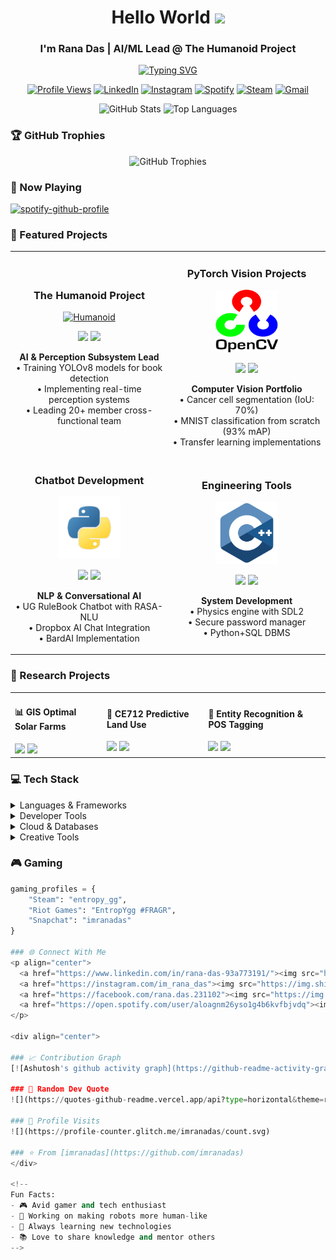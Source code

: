 <div align="center">
  
# Hello World <img src="https://media.giphy.com/media/hvRJCLFzcasrR4ia7z/giphy.gif" width="30">
### I'm Rana Das | AI/ML Lead @ The Humanoid Project

[![Typing SVG](https://readme-typing-svg.demolab.com?font=Fira+Code&pause=1000&center=true&vCenter=true&width=435&lines=Computer+Vision+%7C+Deep+Learning;AI%2FML+Developer;Robotics+Enthusiast;B.Tech+@+IIT+Bombay)](https://git.io/typing-svg)

[![Profile Views](https://komarev.com/ghpvc/?username=imranadas&label=Profile%20Views&color=blueviolet&style=flat)](https://github.com/imranadas)
[![LinkedIn](https://img.shields.io/badge/LinkedIn-Rana_Das-blue?style=flat&logo=linkedin)](https://www.linkedin.com/in/rana-das-93a773191/)
[![Instagram](https://img.shields.io/badge/Instagram-im__rana__das-E4405F?style=flat&logo=instagram)](https://www.instagram.com/im_rana_das/)
[![Spotify](https://img.shields.io/badge/Spotify-Follow-1DB954?style=flat&logo=spotify)](https://open.spotify.com/user/aloagnm26yso1g4b6kvfbjvdq)
[![Steam](https://img.shields.io/badge/Steam-entropy__gg-000000?style=flat&logo=steam)](https://steamcommunity.com/id/entropy_gg)
[![Gmail](https://img.shields.io/badge/Email-ranadas23112002@gmail.com-red?style=flat&logo=gmail)](mailto:ranadas23112002@gmail.com)

</div>

<div align="center">
  <img src="https://github-readme-stats.vercel.app/api?username=imranadas&show_icons=true&theme=radical" alt="GitHub Stats" height="165" />
  <img src="https://github-readme-stats.vercel.app/api/top-langs/?username=imranadas&layout=compact&theme=radical" alt="Top Languages" height="165" />
</div>

### 🏆 GitHub Trophies
<p align="center">
  <img src="https://github-profile-trophy.vercel.app/?username=imranadas&theme=radical&row=1&column=7" alt="GitHub Trophies"/>
</p>

### 🎵 Now Playing
[![spotify-github-profile](https://spotify-github-profile.kittinanx.com/api/view.svg?uid=aloagnm26yso1g4b6kvfbjvdq&cover_image=false&theme=default&show_offline=false&background_color=121212&interchange=true&bar_color_cover=true)](https://github.com/kittinan/spotify-github-profile)

### 🚀 Featured Projects

<table>
  <tr>
    <td width="50%">
      <h3 align="center">The Humanoid Project</h3>
      <div align="center">
        <a href="https://github.com/imranadas/PyTorch_Segmentation">
          <img src="https://raw.githubusercontent.com/github/explore/80688e429a7d4ef2fca1e82350fe8e3517d3494d/topics/robot/robot.png" width="100" alt="Humanoid"/>
        </a>
        <p>
          <img src="https://img.shields.io/badge/YOLO-00FFFF?style=for-the-badge&logo=yolo&logoColor=black"/>
          <img src="https://img.shields.io/badge/OpenCV-5C3EE8?style=for-the-badge&logo=opencv&logoColor=white"/>
        </p>
        <p><strong>AI & Perception Subsystem Lead</strong><br>
        • Training YOLOv8 models for book detection<br>
        • Implementing real-time perception systems<br>
        • Leading 20+ member cross-functional team</p>
      </div>
    </td>
    <td width="50%">
      <h3 align="center">PyTorch Vision Projects</h3>
      <div align="center">
        <a href="https://github.com/imranadas/PyTorch_Segmentation">
          <img src="https://raw.githubusercontent.com/github/explore/80688e429a7d4ef2fca1e82350fe8e3517d3494d/topics/opencv/opencv.png" width="100" alt="CV"/>
        </a>
        <p>
          <img src="https://img.shields.io/badge/PyTorch-EE4C2C?style=for-the-badge&logo=pytorch&logoColor=white"/>
          <img src="https://img.shields.io/badge/OpenCV-5C3EE8?style=for-the-badge&logo=opencv&logoColor=white"/>
        </p>
        <p><strong>Computer Vision Portfolio</strong><br>
        • Cancer cell segmentation (IoU: 70%)<br>
        • MNIST classification from scratch (93% mAP)<br>
        • Transfer learning implementations</p>
      </div>
    </td>
  </tr>
  <tr>
    <td width="50%">
      <h3 align="center">Chatbot Development</h3>
      <div align="center">
        <a href="https://github.com/imranadas/UG_RuleBook_Chatbot">
          <img src="https://raw.githubusercontent.com/github/explore/80688e429a7d4ef2fca1e82350fe8e3517d3494d/topics/python/python.png" width="100" alt="Chatbot"/>
        </a>
        <p>
          <img src="https://img.shields.io/badge/RASA-5A17EE?style=for-the-badge&logo=rasa&logoColor=white"/>
          <img src="https://img.shields.io/badge/NLP-2496ED?style=for-the-badge&logoColor=white"/>
        </p>
        <p><strong>NLP & Conversational AI</strong><br>
        • UG RuleBook Chatbot with RASA-NLU<br>
        • Dropbox AI Chat Integration<br>
        • BardAI Implementation</p>
      </div>
    </td>
    <td width="50%">
      <h3 align="center">Engineering Tools</h3>
      <div align="center">
        <a href="https://github.com/imranadas/Collide_SDL2">
          <img src="https://raw.githubusercontent.com/github/explore/80688e429a7d4ef2fca1e82350fe8e3517d3494d/topics/cpp/cpp.png" width="100" alt="C++"/>
        </a>
        <p>
          <img src="https://img.shields.io/badge/SDL2-007ACC?style=for-the-badge&logo=sdl&logoColor=white"/>
          <img src="https://img.shields.io/badge/C++-00599C?style=for-the-badge&logo=c%2B%2B&logoColor=white"/>
        </p>
        <p><strong>System Development</strong><br>
        • Physics engine with SDL2<br>
        • Secure password manager<br>
        • Python+SQL DBMS</p>
      </div>
    </td>
  </tr>
</table>

### 🎯 Research Projects
<table>
  <tr>
    <td>
      <h4>📊 GIS Optimal Solar Farms</h4>
      <img src="https://img.shields.io/badge/Python-3776AB?style=flat&logo=python&logoColor=white"/>
      <img src="https://img.shields.io/badge/GIS-339933?style=flat&logo=qgis&logoColor=white"/>
    </td>
    <td>
      <h4>🤖 CE712 Predictive Land Use</h4>
      <img src="https://img.shields.io/badge/Jupyter-F37626?style=flat&logo=jupyter&logoColor=white"/>
      <img src="https://img.shields.io/badge/Machine_Learning-FF6F00?style=flat&logo=tensorflow&logoColor=white"/>
    </td>
    <td>
      <h4>📝 Entity Recognition & POS Tagging</h4>
      <img src="https://img.shields.io/badge/NLP-4EAA25?style=flat&logo=nlp&logoColor=white"/>
      <img src="https://img.shields.io/badge/MIT_Licensed-7952B3?style=flat&logo=mit&logoColor=white"/>
    </td>
  </tr>
</table>

### 💻 Tech Stack

<details>
<summary>Languages & Frameworks</summary>

![Python](https://img.shields.io/badge/Python-3776AB?style=for-the-badge&logo=python&logoColor=white)
![C++](https://img.shields.io/badge/C++-00599C?style=for-the-badge&logo=c%2B%2B&logoColor=white)
![PyTorch](https://img.shields.io/badge/PyTorch-EE4C2C?style=for-the-badge&logo=pytorch&logoColor=white)
![TensorFlow](https://img.shields.io/badge/TensorFlow-FF6F00?style=for-the-badge&logo=tensorflow&logoColor=white)
![OpenCV](https://img.shields.io/badge/OpenCV-5C3EE8?style=for-the-badge&logo=opencv&logoColor=white)
![scikit-learn](https://img.shields.io/badge/scikit--learn-F7931E?style=for-the-badge&logo=scikit-learn&logoColor=white)
![RASA](https://img.shields.io/badge/RASA-5A17EE?style=for-the-badge&logo=rasa&logoColor=white)
![LaTeX](https://img.shields.io/badge/LaTeX-008080?style=for-the-badge&logo=latex&logoColor=white)

</details>

<details>
<summary>Developer Tools</summary>

![Git](https://img.shields.io/badge/Git-F05032?style=for-the-badge&logo=git&logoColor=white)
![Docker](https://img.shields.io/badge/Docker-2496ED?style=for-the-badge&logo=docker&logoColor=white)
![Kubernetes](https://img.shields.io/badge/Kubernetes-326CE5?style=for-the-badge&logo=kubernetes&logoColor=white)
![VS Code](https://img.shields.io/badge/VS_Code-007ACC?style=for-the-badge&logo=visual-studio-code&logoColor=white)
![Jupyter](https://img.shields.io/badge/Jupyter-F37626?style=for-the-badge&logo=jupyter&logoColor=white)
![Arduino](https://img.shields.io/badge/Arduino-00979D?style=for-the-badge&logo=arduino&logoColor=white)
![Linux](https://img.shields.io/badge/Linux-FCC624?style=for-the-badge&logo=linux&logoColor=black)

</details>

<details>
<summary>Cloud & Databases</summary>

![AWS](https://img.shields.io/badge/AWS-232F3E?style=for-the-badge&logo=amazon-aws&logoColor=white)
![GCP](https://img.shields.io/badge/Google_Cloud-4285F4?style=for-the-badge&logo=google-cloud&logoColor=white)
![Azure](https://img.shields.io/badge/Azure-0089D6?style=for-the-badge&logo=microsoft-azure&logoColor=white)
![MySQL](https://img.shields.io/badge/MySQL-4479A1?style=for-the-badge&logo=mysql&logoColor=white)
![MongoDB](https://img.shields.io/badge/MongoDB-47A248?style=for-the-badge&logo=mongodb&logoColor=white)
![PostgreSQL](https://img.shields.io/badge/PostgreSQL-336791?style=for-the-badge&logo=postgresql&logoColor=white)
![Firebase](https://img.shields.io/badge/Firebase-FFCA28?style=for-the-badge&logo=firebase&logoColor=black)

</details>

<details>
<summary>Creative Tools</summary>

![Adobe Photoshop](https://img.shields.io/badge/Photoshop-31A8FF?style=for-the-badge&logo=adobe-photoshop&logoColor=white)
![Adobe Premiere Pro](https://img.shields.io/badge/Premiere_Pro-9999FF?style=for-the-badge&logo=adobe-premiere-pro&logoColor=white)
![Adobe After Effects](https://img.shields.io/badge/After_Effects-9999FF?style=for-the-badge&logo=adobe-after-effects&logoColor=white)
![DaVinci Resolve](https://img.shields.io/badge/DaVinci_Resolve-233A51?style=for-the-badge&logo=davinci-resolve&logoColor=white)

</details>

### 🎮 Gaming
```python
gaming_profiles = {
    "Steam": "entropy_gg",
    "Riot Games": "EntropYgg #FRAGR",
    "Snapchat": "imranadas"
}

### 🌐 Connect With Me
<p align="center">
  <a href="https://www.linkedin.com/in/rana-das-93a773191/"><img src="https://img.shields.io/badge/linkedin-%230077B5.svg?&style=for-the-badge&logo=linkedin&logoColor=white" /></a>
  <a href="https://instagram.com/im_rana_das"><img src="https://img.shields.io/badge/instagram-%23E4405F.svg?&style=for-the-badge&logo=instagram&logoColor=white" /></a>
  <a href="https://facebook.com/rana.das.231102"><img src="https://img.shields.io/badge/facebook-%231877F2.svg?&style=for-the-badge&logo=facebook&logoColor=white" /></a>
  <a href="https://open.spotify.com/user/aloagnm26yso1g4b6kvfbjvdq"><img src="https://img.shields.io/badge/spotify-%231ED760.svg?&style=for-the-badge&logo=spotify&logoColor=white" /></a>
</p>

<div align="center">

### 📈 Contribution Graph
[![Ashutosh's github activity graph](https://github-readme-activity-graph.vercel.app/graph?username=imranadas&theme=react-dark)](https://github.com/ashutosh00710/github-readme-activity-graph)

### 💭 Random Dev Quote
![](https://quotes-github-readme.vercel.app/api?type=horizontal&theme=radical)

### 🎯 Profile Visits
![](https://profile-counter.glitch.me/imranadas/count.svg)

### ⭐️ From [imranadas](https://github.com/imranadas)
</div>

<!--
Fun Facts:
- 🎮 Avid gamer and tech enthusiast
- 🤖 Working on making robots more human-like
- 🌱 Always learning new technologies
- 📚 Love to share knowledge and mentor others
-->
